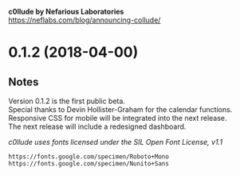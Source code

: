 **c0llude by Nefarious Laboratories**  
https://neflabs.com/blog/announcing-collude/

0.1.2 (2018-04-00)
==================

##  Notes

Version 0.1.2 is the first public beta.  
Special thanks to Devin Hollister-Graham for the calendar functions.  
Responsive CSS for mobile will be integrated into the next release.  
The next release will include a redesigned dashboard.  

*c0llude uses fonts licensed under the SIL Open Font License, v1.1*
``` 
https://fonts.google.com/specimen/Roboto+Mono
https://fonts.google.com/specimen/Nunito+Sans
```

